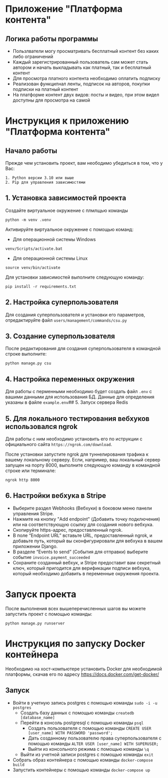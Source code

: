# Приложение "Платформа контента"

## Логика работы программы

- Пользлватели могу просматривать бесплатный контент без каких либо ограничений
- Каждый зарегистрированный пользователь сам может стать автором и начать выкладывать как платный, так и бесплатный контент
- Для просмотра платного контента необходимо оплатить подписку
- Реализован функцилнал ленты, подписок на авторов, покупки подписки на платный контент
- На платформе контент двух видов: посты и видео, при этом видел доступны для просмотра на самой 

# Инструкция к приложению "Платформа контента"

## Начало работы

Прежде чем установить проект, вам неободимо убедиться в том, что у Вас:

```
1. Python версии 3.10 или выше
2. Pip для управления зависимостями
```

## 1. Установка зависимостей проекта

Создайте виртуальное окружение с плмлщью команды 
```commandline
python -m venv .venv
```

Активируйте виртуальное окружение с помощью команд:

- Для операционной системы Windows

```commandline
venv/Scripts/activate.bat
```

- Для операционной системы Linux

```commandline
source venv/bin/activate
```

Для установки зависимостей выполните следующую команду:

```commandline
pip install -r requirements.txt
```

## 2. Настройка суперпользователя

Для создания суперпользователя и установки его параметров, отредактируйте файл
`users/management/commands/csu.py`

## 3. Создание суперпользователя

После редактирования для создания суперпользователя в командной строке выполните:

```commandline
python manage.py csu
```

## 4. Настройка переменных окружения

Для работы с перменными необходимо будет создать файл `.env` с вашими данными для
использования БД. Данные для определения указаны в файле `example.env`## 5. Запуск сервера Redis

## 5. Для локального тестирования вебхуков использовался ngrok
Для работы с ним необходимо установить его по иструкции с официального сайта `https://ngrok.com/download`.

После установки запустите ngrok для туннелирования трафика к вашему локальному серверу. Если, например, ваш локальный сервер запущен на порту 8000, выполните следующую команду в командной строке или терминале:
```commandline
ngrok http 8000
```
## 6. Настройки вебхука в Stripe

- Выберите раздел Webhooks (Вебхуки) в боковом меню панели управления Stripe.
- Нажмите на кнопку "Add endpoint" (Добавить точку подключения) или на соответствующую ссылку для создания нового вебхука.
- Скопируйте https-адрес, предоставленный ngrok.
- В поле “Endpoint URL” вставьте URL, предоставленный ngrok, и добавьте путь, который вы сконфигурировали для вебхука в вашем приложении Django.
- В разделе “Events to send” (События для отправки) выберите событие `invoice.payment_succeeded`
- Сохраните созданный вебхук, и Stripe предоставит вам секретный ключ, который пригодится для верификации подписи вебхука, который необходимо добавить в переменные окружения проекта.

# Запуск проекта

После выполнения всех вышеперечисленных шагов вы можете запустить проект с помощью команды:

```commandline
python manage.py runserver
```
# Инструкция по запуску Docker контейнера

Необходимо на хост-компьютере установить Docker для необходимой платформы, скачав его по
адресу https://docs.docker.com/get-docker/

## Запуск

- Войти в учетную запись postgres с помощью команды `sudo -i -u postgres`
  - Создать базу данных с помощью команды `createdb [database_name]`
  - Перейти в консоль postgresql с помощью команды `psql`
    - Создать пользователя с помощью команды `CREATE USER [user_name] WITH PASSWORD 'password';`
    - Дать созданному пользователю права суперпользователя с помощью команды `ALTER USER [user_name] WITH SUPERUSER;`
    - Выйти из консольного режима с помощью команды `\q`
  - Выйти из учетной записи postgres с помощью команды `exit`
- Собрать образ контейнера с помощью команды `docker-compose build`
- Запустить контейнеры с помощью команды `docker-compose up`

